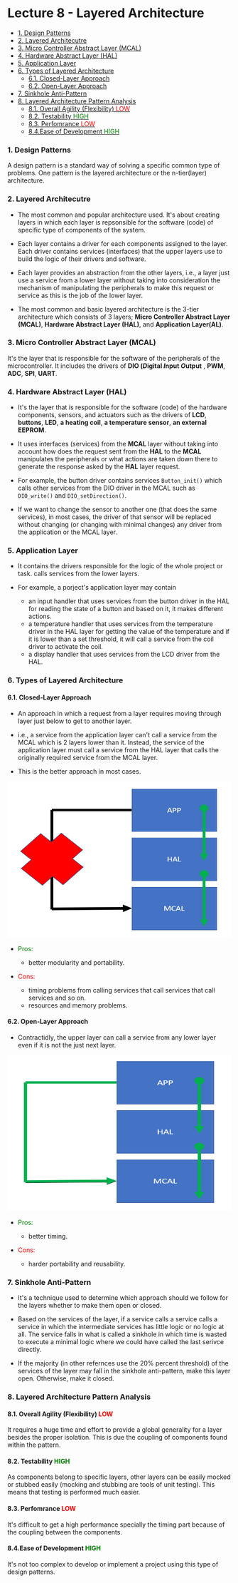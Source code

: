 # Lecture 8 - Layered Architecture

- [1. Design Patterns](#1-design-patterns)
- [2. Layered Architecutre](#2-layered-architecutre)
- [3. Micro Controller Abstract Layer (MCAL)](#3-micro-controller-abstract-layer-mcal)
- [4. Hardware Abstract Layer (HAL)](#4-hardware-abstract-layer-hal)
- [5. Application Layer](#5-application-layer)
- [6. Types of Layered Architecture](#6-types-of-layered-architecture)
  - [6.1. Closed-Layer Approach](#61-closed-layer-approach)
  - [6.2. Open-Layer Approach](#62-open-layer-approach)
- [7. Sinkhole Anti-Pattern](#7-sinkhole-anti-pattern)
- [8. Layered Architecture Pattern Analysis](#8-layered-architecture-pattern-analysis)
  - [8.1. Overall Agility (Flexibility) <span style="color:red">LOW</span>](#81-overall-agility-flexibility-low)
  - [8.2. Testability <span style="color:green">HIGH</span>](#82-testability-high)
  - [8.3. Perfomrance <span style="color:red">LOW</span>](#83-perfomrance-low)
  - [8.4.Ease of Development <span style="color:green">HIGH</span>](#84ease-of-development-high)

### 1. Design Patterns

A design pattern is a standard way of solving a specific common type of problems. One pattern is the layered architecture or the n-tier(layer) architecture.


### 2. Layered Architecutre

* The most common and popular architecture used. It's about creating layers in which each layer is repsonsible for the software (code) of specific type of components of the system. 

* Each layer contains a driver for each components assigned to the layer. Each driver contains services (interfaces) that the upper layers use to build the logic of their drivers and software.

* Each layer provides an abstraction from the other layers, i.e., a layer just use a service from a lower layer without taking into consideration the mechanism of manipulating the peripherals to make this request or service as this is the job of the lower layer.

* The most common and basic layered architecture is the 3-tier architecture which consists of 3 layers; **Micro Controller Abstract Layer (MCAL)**, **Hardware Abstract Layer (HAL)**, and **Application Layer(AL)**.

### 3. Micro Controller Abstract Layer (MCAL)

It's the layer that is responsible for the software of the peripherals of the microcontroller. It includes the drivers of **DIO (*D*igital *I*nput *O*utput** , **PWM**, **ADC**, **SPI**, **UART**.

### 4. Hardware Abstract Layer (HAL)

* It's the layer that is responsible for the software (code) of the hardware components, sensors, and actuators such as the drivers of **LCD**, **buttons**, **LED**, **a heating coil**, **a temperature sensor**, **an external EEPROM**.

* It uses interfaces (services) from the **MCAL** layer without taking into account how does the request sent from the **HAL** to the **MCAL** manipulates the peripherals or what actions are taken down there to generate the response asked by the **HAL** layer request.

* For example, the button driver contains services `Button_init()` which calls other services from the DIO driver in the MCAL such as `DIO_write()` and `DIO_setDirection()`.

* If we want to change the sensor to another one (that does the same services), in most cases, the driver of that sensor will be replaced without changing (or changing with minimal changes) any driver from the application or the MCAL layer.

### 5. Application Layer

* It contains the drivers responsible for the logic of the whole project or task. calls services from the lower layers.

* For example, a porject's application layer may contain
  *  an input handler that uses services from the button driver in the HAL for reading the state of a button and based on it, it makes different actions.
  *  a temperature handler that uses services from the temperature driver in the HAL layer for getting the value of the temperature and if it is lower than a set threshold, it will call a service from the coil driver to activate the coil.
  *  a display handler that uses services from the LCD driver from the HAL.


### 6. Types of Layered Architecture

#### 6.1. Closed-Layer Approach

* An approach in which a request from a layer requires moving through layer just below to get to another layer.

* i.e., a service from the application layer can't call a service from the MCAL which is 2 layers lower than it. Instead, the service of the application layer must call a service from the HAL layer that calls the originally required service from the MCAL layer.

* This is the better approach in most cases.

<center>
<img src="doc/img/closed-layer.png" width="600" height="350">
</center>

* <span style="color:green"> Pros: </span>
  *  better modularity and portability.
  
* <span style="color:red"> Cons: </span>
  * timing problems from calling services that call services that call services and so on.
  * resources and memory problems.


#### 6.2. Open-Layer Approach

* Contractidly, the upper layer can call a service from any lower layer even if it is not the just next layer.

<center>
<img src="doc/img/open-layer.png" width="600" height="350">
</center>

* <span style="color:green"> Pros: </span>
  *  better timing.
  
* <span style="color:red"> Cons: </span>
  * harder portability and reusability.


### 7. Sinkhole Anti-Pattern

* It's a technique used to determine which approach should we follow for the layers whether to make them open or closed.

* Based on the services of the layer, if a service calls a service calls a service in which the intermediate services has little logic or no logic at all. The service falls in what is called a sinkhole in which time is wasted to execute a minimal logic where we could have called the last serivce directly.

* If the majority (in other refernces use the 20% percent threshold) of the services of the layer may fall in the sinkhole anti-pattern, make this layer open. Otherwise, make it closed.

### 8. Layered Architecture Pattern Analysis

#### 8.1. Overall Agility (Flexibility) <span style="color:red">LOW</span>
It requires a huge time and effort to provide a global generality for a layer besides the proper isolation. This is due the coupling of components found within the pattern.

#### 8.2. Testability <span style="color:green">HIGH</span>
As components belong to specific layers, other layers can be easily mocked or stubbed easily (mocking and stubbing are tools of unit testing). This means that testing is performed much easier.

#### 8.3. Perfomrance <span style="color:red">LOW</span>
It's difficult to get a high performance specially the timing part because of the coupling between the components.

#### 8.4.Ease of Development <span style="color:green">HIGH</span>
It's not too complex to develop or implement a project using this type of design patterns.